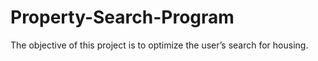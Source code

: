 # Property-Search-Program
The objective of this project is to optimize the user’s search for housing. 
